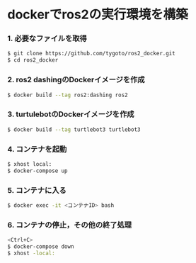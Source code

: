 # dockerでros2の実行環境を構築

### 1. 必要なファイルを取得

```bash
$ git clone https://github.com/tygoto/ros2_docker.git
$ cd ros2_docker
```

### 2. ros2 dashingのDockerイメージを作成

```bash
$ docker build --tag ros2:dashing ros2
```

### 3. turtulebotのDockerイメージを作成

```bash
$ docker build --tag turtlebot3 turtlebot3
```

### 4. コンテナを起動

```bash
$ xhost local:
$ docker-compose up
```

### 5. コンテナに入る
```bash
$ docker exec -it <コンテナID> bash
```

### 6. コンテナの停止，その他の終了処理
```bash
<Ctrl+C>
$ docker-compose down
$ xhost -local:
```
